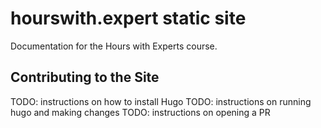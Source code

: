 # hourswith.expert static site

Documentation for the Hours with Experts course.

## Contributing to the Site

TODO: instructions on how to install Hugo
TODO: instructions on running hugo and making changes
TODO: instructions on opening a PR